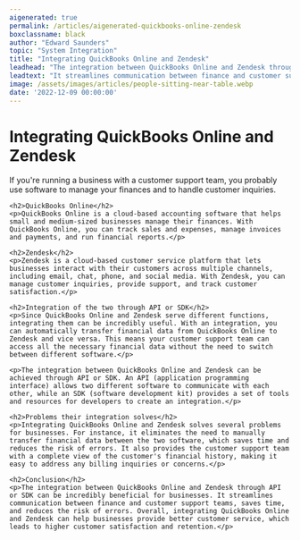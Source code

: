 ```yaml
---
aigenerated: true
permalink: /articles/aigenerated-quickbooks-online-zendesk
boxclassname: black
author: "Edward Saunders"
topic: "System Integration"
title: "Integrating QuickBooks Online and Zendesk"
leadhead: "The integration between QuickBooks Online and Zendesk through API or SDK can be incredibly beneficial for businesses"
leadtext: "It streamlines communication between finance and customer support teams, saves time, and reduces the risk of errors. Overall, integrating QuickBooks Online and Zendesk can help businesses provide better customer service, which leads to higher customer satisfaction and retention."
image: /assets/images/articles/people-sitting-near-table.webp
date: '2022-12-09 00:00:00'
---
```

<div class="arttext">	<h1>Integrating QuickBooks Online and Zendesk</h1>
	<p>If you're running a business with a customer support team, you probably use software to manage your finances and to handle customer inquiries.</p>

	<h2>QuickBooks Online</h2>
	<p>QuickBooks Online is a cloud-based accounting software that helps small and medium-sized businesses manage their finances. With QuickBooks Online, you can track sales and expenses, manage invoices and payments, and run financial reports.</p>

	<h2>Zendesk</h2>
	<p>Zendesk is a cloud-based customer service platform that lets businesses interact with their customers across multiple channels, including email, chat, phone, and social media. With Zendesk, you can manage customer inquiries, provide support, and track customer satisfaction.</p>

	<h2>Integration of the two through API or SDK</h2>
	<p>Since QuickBooks Online and Zendesk serve different functions, integrating them can be incredibly useful. With an integration, you can automatically transfer financial data from QuickBooks Online to Zendesk and vice versa. This means your customer support team can access all the necessary financial data without the need to switch between different software.</p>

	<p>The integration between QuickBooks Online and Zendesk can be achieved through API or SDK. An API (application programming interface) allows two different software to communicate with each other, while an SDK (software development kit) provides a set of tools and resources for developers to create an integration.</p>

	<h2>Problems their integration solves</h2>
	<p>Integrating QuickBooks Online and Zendesk solves several problems for businesses. For instance, it eliminates the need to manually transfer financial data between the two software, which saves time and reduces the risk of errors. It also provides the customer support team with a complete view of the customer's financial history, making it easy to address any billing inquiries or concerns.</p>

	<h2>Conclusion</h2>
	<p>The integration between QuickBooks Online and Zendesk through API or SDK can be incredibly beneficial for businesses. It streamlines communication between finance and customer support teams, saves time, and reduces the risk of errors. Overall, integrating QuickBooks Online and Zendesk can help businesses provide better customer service, which leads to higher customer satisfaction and retention.</p>

</div>